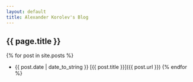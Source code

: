 ```yaml
---
layout: default
title: Alexander Korolev's Blog
---
```

## {{ page.title }}

{% for post in site.posts %}
- {{ post.date | date_to_string }} [{{ post.title }}]({{ post.url }})
{% endfor %}
